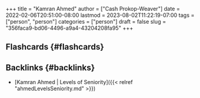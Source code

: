 +++
title = "Kamran Ahmed"
author = ["Cash Prokop-Weaver"]
date = 2022-02-06T20:51:00-08:00
lastmod = 2023-08-02T11:22:19-07:00
tags = ["person", "person"]
categories = ["person"]
draft = false
slug = "356faca9-bd06-4496-a9a4-43204208fa95"
+++

## Flashcards {#flashcards}


## Backlinks {#backlinks}

-   [Kamran Ahmed | Levels of Seniority]({{< relref "ahmedLevelsSeniority.md" >}})
